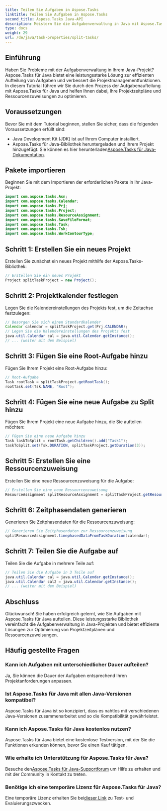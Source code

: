```yaml
---
title: Teilen Sie Aufgaben in Aspose.Tasks
linktitle: Teilen Sie Aufgaben in Aspose.Tasks
second_title: Aspose.Tasks Java-API
description: Meistern Sie die Aufgabenverwaltung in Java mit Aspose.Tasks! Erfahren Sie, wie Sie Aufgaben effizient aufteilen, um die Projektzeitpläne zu optimieren. Jetzt downloaden!
type: docs
weight: 29
url: /de/java/task-properties/split-tasks/
---
```

## Einführung
Haben Sie Probleme mit der Aufgabenverwaltung in Ihrem Java-Projekt? Aspose.Tasks für Java bietet eine leistungsstarke Lösung zur effizienten Aufteilung von Aufgaben und verbessert die Projektmanagementfunktionen. In diesem Tutorial führen wir Sie durch den Prozess der Aufgabenaufteilung mit Aspose.Tasks für Java und helfen Ihnen dabei, Ihre Projektzeitpläne und Ressourcenzuweisungen zu optimieren.
## Voraussetzungen
Bevor Sie mit dem Tutorial beginnen, stellen Sie sicher, dass die folgenden Voraussetzungen erfüllt sind:
- Java Development Kit (JDK) ist auf Ihrem Computer installiert.
-  Aspose.Tasks für Java-Bibliothek heruntergeladen und Ihrem Projekt hinzugefügt. Sie können es hier herunterladen[Aspose.Tasks für Java-Dokumentation](https://reference.aspose.com/tasks/java/).
## Pakete importieren
Beginnen Sie mit dem Importieren der erforderlichen Pakete in Ihr Java-Projekt:
```java
import com.aspose.tasks.Asn;
import com.aspose.tasks.Calendar;
import com.aspose.tasks.Prj;
import com.aspose.tasks.Project;
import com.aspose.tasks.ResourceAssignment;
import com.aspose.tasks.SaveFileFormat;
import com.aspose.tasks.Task;
import com.aspose.tasks.Tsk;
import com.aspose.tasks.WorkContourType;
```
## Schritt 1: Erstellen Sie ein neues Projekt
Erstellen Sie zunächst ein neues Projekt mithilfe der Aspose.Tasks-Bibliothek:
```java
// Erstellen Sie ein neues Projekt
Project splitTaskProject = new Project();
```
## Schritt 2: Projektkalender festlegen
Legen Sie die Kalendereinstellungen des Projekts fest, um die Zeitachse festzulegen:
```java
// Besorgen Sie sich einen Standardkalender
Calendar calendar = splitTaskProject.get(Prj.CALENDAR);
// Legen Sie die Kalendereinstellungen des Projekts fest
java.util.Calendar cal = java.util.Calendar.getInstance();
// ... (weiter mit dem Beispiel)
```
## Schritt 3: Fügen Sie eine Root-Aufgabe hinzu
Fügen Sie Ihrem Projekt eine Root-Aufgabe hinzu:
```java
// Root-Aufgabe
Task rootTask = splitTaskProject.getRootTask();
rootTask.set(Tsk.NAME, "Root");
```
## Schritt 4: Fügen Sie eine neue Aufgabe zu Split hinzu
Fügen Sie Ihrem Projekt eine neue Aufgabe hinzu, die Sie aufteilen möchten:
```java
// Fügen Sie eine neue Aufgabe hinzu
Task taskToSplit = rootTask.getChildren().add("Task1");
taskToSplit.set(Tsk.DURATION, splitTaskProject.getDuration(3));
```
## Schritt 5: Erstellen Sie eine Ressourcenzuweisung
Erstellen Sie eine neue Ressourcenzuweisung für die Aufgabe:
```java
// Erstellen Sie eine neue Ressourcenzuweisung
ResourceAssignment splitResourceAssignment = splitTaskProject.getResourceAssignments().add(taskToSplit, null);
```
## Schritt 6: Zeitphasendaten generieren
Generieren Sie Zeitphasendaten für die Ressourcenzuweisung:
```java
// Generieren Sie Zeitphasendaten zur Ressourcenzuweisung
splitResourceAssignment.timephasedDataFromTaskDuration(calendar);
```
## Schritt 7: Teilen Sie die Aufgabe auf
Teilen Sie die Aufgabe in mehrere Teile auf:
```java
// Teilen Sie die Aufgabe in 3 Teile auf
java.util.Calendar cal = java.util.Calendar.getInstance();
java.util.Calendar cal2 = java.util.Calendar.getInstance();
// ... (weiter mit dem Beispiel)
```
## Abschluss
Glückwunsch! Sie haben erfolgreich gelernt, wie Sie Aufgaben mit Aspose.Tasks für Java aufteilen. Diese leistungsstarke Bibliothek vereinfacht die Aufgabenverwaltung in Java-Projekten und bietet effiziente Lösungen zur Optimierung von Projektzeitplänen und Ressourcenzuweisungen.
## Häufig gestellte Fragen
### Kann ich Aufgaben mit unterschiedlicher Dauer aufteilen?
Ja, Sie können die Dauer der Aufgaben entsprechend Ihren Projektanforderungen anpassen.
### Ist Aspose.Tasks für Java mit allen Java-Versionen kompatibel?
Aspose.Tasks für Java ist so konzipiert, dass es nahtlos mit verschiedenen Java-Versionen zusammenarbeitet und so die Kompatibilität gewährleistet.
### Kann ich Aspose.Tasks für Java kostenlos nutzen?
Aspose.Tasks für Java bietet eine kostenlose Testversion, mit der Sie die Funktionen erkunden können, bevor Sie einen Kauf tätigen.
### Wie erhalte ich Unterstützung für Aspose.Tasks für Java?
 Besuche den[Aspose.Tasks für Java-Supportforum](https://forum.aspose.com/c/tasks/15) um Hilfe zu erhalten und mit der Community in Kontakt zu treten.
### Benötige ich eine temporäre Lizenz für Aspose.Tasks für Java?
 Eine temporäre Lizenz erhalten Sie bei[dieser Link](https://purchase.aspose.com/temporary-license/) zu Test- und Evaluierungszwecken.